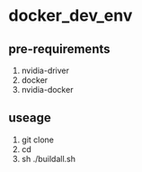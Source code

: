 # docker_dev_env

## pre-requirements
1. nvidia-driver
2. docker
3. nvidia-docker

## useage
1. git clone <repository>
2. cd <repository-dir>
3. sh ./buildall.sh
  
  
